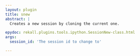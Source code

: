 ```yaml
---
layout: plugin
title: snew
abstract: |
  Creates a new session by cloning the current one.

epydoc: rekall.plugins.tools.ipython.SessionNew-class.html
args:
  session_id: 'The session id to change to'

---
```


